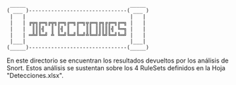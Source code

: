      _____                                 _____ 
    ( ___ )-------------------------------( ___ )
     |   |                                 |   | 
     |   | ╔╦╗╔═╗╔╦╗╔═╗╔═╗╔═╗╦╔═╗╔╗╔╔═╗╔═╗ |   | 
     |   |  ║║║╣  ║ ║╣ ║  ║  ║║ ║║║║║╣ ╚═╗ |   | 
     |   | ═╩╝╚═╝ ╩ ╚═╝╚═╝╚═╝╩╚═╝╝╚╝╚═╝╚═╝ |   | 
     |___|                                 |___| 
    (_____)-------------------------------(_____)
    
En este directorio se encuentran los resultados devueltos por los análisis de Snort. 
Estos análisis se sustentan sobre los 4 RuleSets definidos en la Hoja "Detecciones.xlsx".
